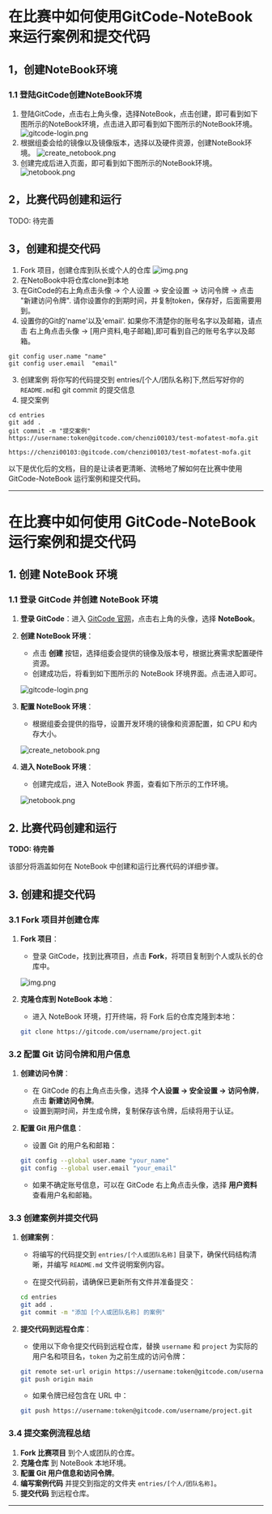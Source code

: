 # 在比赛中如何使用GitCode-NoteBook来运行案例和提交代码

## 1，创建NoteBook环境
### 1.1 登陆GitCode创建NoteBook环境
1. 登陆GitCode，点击右上角头像，选择NoteBook，点击创建，即可看到如下图所示的NoteBook环境，点击进入即可看到如下图所示的NoteBook环境。
![gitcode-login.png](attachment/gitcode-login.png)
2. 根据组委会给的镜像以及镜像版本，选择以及硬件资源，创建NoteBook环境。
![create_netobook.png](attachment/create_netobook.png)
3. 创建完成后进入页面，即可看到如下图所示的NoteBook环境。
![netobook.png](attachment/netobook.png)


## 2，比赛代码创建和运行
TODO: 待完善


## 3，创建和提交代码 
1. Fork 项目，创建仓库到队长或个人的仓库
![img.png](img.png)
2. 在NetoBook中将仓库clone到本地
1. 在GitCode的右上角点击头像 -> 个人设置 -> 安全设置 -> 访问令牌 -> 点击 "新建访问令牌". 请你设置你的到期时间，并复制token，保存好，后面需要用到。
2. 设置你的Git的'name'以及'email'. 如果你不清楚你的账号名字以及邮箱，请点击 右上角点击头像 -> [用户资料,电子邮箱],即可看到自己的账号名字以及邮箱。
~~~
git config user.name "name"
git config user.email  "email"
~~~
3. 创建案例
将你写的代码提交到 entries/[个人/团队名称]下,然后写好你的 `README.md`和 git commit 的提交信息
4. 提交案例
~~~
cd entries
git add . 
git commit -m "提交案例"
https://username:token@gitcode.com/chenzi00103/test-mofatest-mofa.git

https://chenzi00103:@gitcode.com/chenzi00103/test-mofatest-mofa.git
~~~


以下是优化后的文档，目的是让读者更清晰、流畅地了解如何在比赛中使用 GitCode-NoteBook 运行案例和提交代码。

---

# 在比赛中如何使用 GitCode-NoteBook 运行案例和提交代码

## 1. 创建 NoteBook 环境

### 1.1 登录 GitCode 并创建 NoteBook 环境

1. **登录 GitCode**：进入 [GitCode 官网](https://gitcode.net/)，点击右上角的头像，选择 **NoteBook**。
   
2. **创建 NoteBook 环境**：
   - 点击 **创建** 按钮，选择组委会提供的镜像及版本号，根据比赛需求配置硬件资源。
   - 创建成功后，将看到如下图所示的 NoteBook 环境界面。点击进入即可。
   
   ![gitcode-login.png](attachment/gitcode-login.png)

3. **配置 NoteBook 环境**：
   - 根据组委会提供的指导，设置开发环境的镜像和资源配置，如 CPU 和内存大小。
   
   ![create_netobook.png](attachment/create_netobook.png)

4. **进入 NoteBook 环境**：
   - 创建完成后，进入 NoteBook 界面，查看如下所示的工作环境。
   
   ![netobook.png](attachment/netobook.png)

## 2. 比赛代码创建和运行

**TODO: 待完善** 

该部分将涵盖如何在 NoteBook 中创建和运行比赛代码的详细步骤。

## 3. 创建和提交代码

### 3.1 Fork 项目并创建仓库

1. **Fork 项目**：
   - 登录 GitCode，找到比赛项目，点击 **Fork**，将项目复制到个人或队长的仓库中。

   ![img.png](img.png)

2. **克隆仓库到 NoteBook 本地**：
   - 进入 NoteBook 环境，打开终端，将 Fork 后的仓库克隆到本地：
   
   ```bash
   git clone https://gitcode.com/username/project.git
   ```

### 3.2 配置 Git 访问令牌和用户信息

1. **创建访问令牌**：
   - 在 GitCode 的右上角点击头像，选择 **个人设置 -> 安全设置 -> 访问令牌**，点击 **新建访问令牌**。
   - 设置到期时间，并生成令牌，复制保存该令牌，后续将用于认证。

2. **配置 Git 用户信息**：
   - 设置 Git 的用户名和邮箱：

   ```bash
   git config --global user.name "your_name"
   git config --global user.email "your_email"
   ```

   - 如果不确定账号信息，可以在 GitCode 右上角点击头像，选择 **用户资料** 查看用户名和邮箱。

### 3.3 创建案例并提交代码

1. **创建案例**：
   - 将编写的代码提交到 `entries/[个人或团队名称]` 目录下，确保代码结构清晰，并编写 `README.md` 文件说明案例内容。
   
   - 在提交代码前，请确保已更新所有文件并准备提交：

   ```bash
   cd entries
   git add .
   git commit -m "添加 [个人或团队名称] 的案例"
   ```

2. **提交代码到远程仓库**：
   - 使用以下命令提交代码到远程仓库，替换 `username` 和 `project` 为实际的用户名和项目名，`token` 为之前生成的访问令牌：

   ```bash
   git remote set-url origin https://username:token@gitcode.com/username/project.git
   git push origin main
   ```

   - 如果令牌已经包含在 URL 中：

   ```bash
   git push https://username:token@gitcode.com/username/project.git
   ```

### 3.4 提交案例流程总结

1. **Fork 比赛项目** 到个人或团队的仓库。
2. **克隆仓库** 到 NoteBook 本地环境。
3. **配置 Git 用户信息和访问令牌**。
4. **编写案例代码** 并提交到指定的文件夹 `entries/[个人/团队名称]`。
5. **提交代码** 到远程仓库。

---

